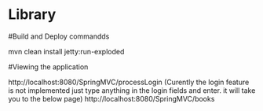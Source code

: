 # Library

#Build and Deploy commandds

mvn clean install jetty:run-exploded

#Viewing the application


http://localhost:8080/SpringMVC/processLogin (Curently the login feature is not implemented just type anything in the login fields and enter. it will take you to the below page)
http://localhost:8080/SpringMVC/books



